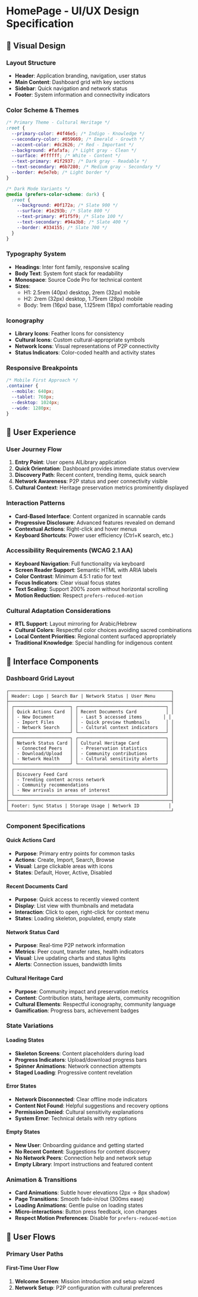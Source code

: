 # HomePage - UI/UX Design Specification

## 🎨 Visual Design

### Layout Structure

- **Header**: Application branding, navigation, user status
- **Main Content**: Dashboard grid with key sections
- **Sidebar**: Quick navigation and network status
- **Footer**: System information and connectivity indicators

### Color Scheme & Themes

```css
/* Primary Theme - Cultural Heritage */
:root {
  --primary-color: #4f46e5; /* Indigo - Knowledge */
  --secondary-color: #059669; /* Emerald - Growth */
  --accent-color: #dc2626; /* Red - Important */
  --background: #fafafa; /* Light gray - Clean */
  --surface: #ffffff; /* White - Content */
  --text-primary: #1f2937; /* Dark gray - Readable */
  --text-secondary: #6b7280; /* Medium gray - Secondary */
  --border: #e5e7eb; /* Light border */
}

/* Dark Mode Variants */
@media (prefers-color-scheme: dark) {
  :root {
    --background: #0f172a; /* Slate 900 */
    --surface: #1e293b; /* Slate 800 */
    --text-primary: #f1f5f9; /* Slate 100 */
    --text-secondary: #94a3b8; /* Slate 400 */
    --border: #334155; /* Slate 700 */
  }
}
```

### Typography System

- **Headings**: Inter font family, responsive scaling
- **Body Text**: System font stack for readability
- **Monospace**: Source Code Pro for technical content
- **Sizes**:
  - H1: 2.5rem (40px) desktop, 2rem (32px) mobile
  - H2: 2rem (32px) desktop, 1.75rem (28px) mobile
  - Body: 1rem (16px) base, 1.125rem (18px) comfortable reading

### Iconography

- **Library Icons**: Feather Icons for consistency
- **Cultural Icons**: Custom cultural-appropriate symbols
- **Network Icons**: Visual representations of P2P connectivity
- **Status Indicators**: Color-coded health and activity states

### Responsive Breakpoints

```css
/* Mobile First Approach */
.container {
  --mobile: 640px;
  --tablet: 768px;
  --desktop: 1024px;
  --wide: 1280px;
}
```

## 🧭 User Experience

### User Journey Flow

1. **Entry Point**: User opens AlLibrary application
2. **Quick Orientation**: Dashboard provides immediate status overview
3. **Discovery Path**: Recent content, trending items, quick search
4. **Network Awareness**: P2P status and peer connectivity visible
5. **Cultural Context**: Heritage preservation metrics prominently displayed

### Interaction Patterns

- **Card-Based Interface**: Content organized in scannable cards
- **Progressive Disclosure**: Advanced features revealed on demand
- **Contextual Actions**: Right-click and hover menus
- **Keyboard Shortcuts**: Power user efficiency (Ctrl+K search, etc.)

### Accessibility Requirements (WCAG 2.1 AA)

- **Keyboard Navigation**: Full functionality via keyboard
- **Screen Reader Support**: Semantic HTML with ARIA labels
- **Color Contrast**: Minimum 4.5:1 ratio for text
- **Focus Indicators**: Clear visual focus states
- **Text Scaling**: Support 200% zoom without horizontal scrolling
- **Motion Reduction**: Respect `prefers-reduced-motion`

### Cultural Adaptation Considerations

- **RTL Support**: Layout mirroring for Arabic/Hebrew
- **Cultural Colors**: Respectful color choices avoiding sacred combinations
- **Local Content Priorities**: Regional content surfaced appropriately
- **Traditional Knowledge**: Special handling for indigenous content

## 📱 Interface Components

### Dashboard Grid Layout

```
┌─────────────────────────────────────────────────────────────┐
│ Header: Logo | Search Bar | Network Status | User Menu      │
├─────────────────────────────────────────────────────────────┤
│ ┌─────────────────────┐ ┌─────────────────────────────────┐ │
│ │ Quick Actions Card  │ │ Recent Documents Card           │ │
│ │ - New Document      │ │ - Last 5 accessed items        │ │
│ │ - Import Files      │ │ - Quick preview thumbnails      │ │
│ │ - Network Search    │ │ - Cultural context indicators   │ │
│ └─────────────────────┘ └─────────────────────────────────┘ │
│ ┌─────────────────────┐ ┌─────────────────────────────────┐ │
│ │ Network Status Card │ │ Cultural Heritage Card          │ │
│ │ - Connected Peers   │ │ - Preservation statistics       │ │
│ │ - Download/Upload   │ │ - Community contributions       │ │
│ │ - Network Health    │ │ - Cultural sensitivity alerts   │ │
│ └─────────────────────┘ └─────────────────────────────────┘ │
│ ┌─────────────────────────────────────────────────────────┐ │
│ │ Discovery Feed Card                                     │ │
│ │ - Trending content across network                       │ │
│ │ - Community recommendations                             │ │
│ │ - New arrivals in areas of interest                     │ │
│ └─────────────────────────────────────────────────────────┘ │
├─────────────────────────────────────────────────────────────┤
│ Footer: Sync Status | Storage Usage | Network ID           │
└─────────────────────────────────────────────────────────────┘
```

### Component Specifications

#### Quick Actions Card

- **Purpose**: Primary entry points for common tasks
- **Actions**: Create, Import, Search, Browse
- **Visual**: Large clickable areas with icons
- **States**: Default, Hover, Active, Disabled

#### Recent Documents Card

- **Purpose**: Quick access to recently viewed content
- **Display**: List view with thumbnails and metadata
- **Interaction**: Click to open, right-click for context menu
- **States**: Loading skeleton, populated, empty state

#### Network Status Card

- **Purpose**: Real-time P2P network information
- **Metrics**: Peer count, transfer rates, health indicators
- **Visual**: Live updating charts and status lights
- **Alerts**: Connection issues, bandwidth limits

#### Cultural Heritage Card

- **Purpose**: Community impact and preservation metrics
- **Content**: Contribution stats, heritage alerts, community recognition
- **Cultural Elements**: Respectful iconography, community language
- **Gamification**: Progress bars, achievement badges

### State Variations

#### Loading States

- **Skeleton Screens**: Content placeholders during load
- **Progress Indicators**: Upload/download progress bars
- **Spinner Animations**: Network connection attempts
- **Staged Loading**: Progressive content revelation

#### Error States

- **Network Disconnected**: Clear offline mode indicators
- **Content Not Found**: Helpful suggestions and recovery options
- **Permission Denied**: Cultural sensitivity explanations
- **System Error**: Technical details with retry options

#### Empty States

- **New User**: Onboarding guidance and getting started
- **No Recent Content**: Suggestions for content discovery
- **No Network Peers**: Connection help and network setup
- **Empty Library**: Import instructions and featured content

### Animation & Transitions

- **Card Animations**: Subtle hover elevations (2px → 8px shadow)
- **Page Transitions**: Smooth fade-in/out (300ms ease)
- **Loading Animations**: Gentle pulse on loading states
- **Micro-interactions**: Button press feedback, icon changes
- **Respect Motion Preferences**: Disable for `prefers-reduced-motion`

## 🔄 User Flows

### Primary User Paths

#### First-Time User Flow

1. **Welcome Screen**: Mission introduction and setup wizard
2. **Network Setup**: P2P configuration with cultural preferences
